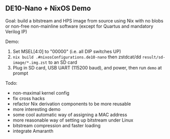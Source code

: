 ## DE10-Nano + NixOS Demo

Goal: build a bitstream and HPS image from source using Nix with no blobs or
non-free non-mainline software (except for Quartus and mandatory Verilog IP)

Demo:
1. Set MSEL[4:0] to "00000" (i.e. all DIP switches UP)
2. `nix build .#nixosConfigurations.de10-nano` then zstdcat/dd
    `result/sd-image/*.img.zst` to an SD card
3. Plug in SD card, USB UART (115200 baud), and power, then run `demo` at prompt

Todo:
* non-maximal kernel config
* fix cross hacks
* refactor Nix derivation components to be more reusable
* more interesting demo
* some cool automatic way of assigning a MAC address
* more reasonable way of setting up bitstream under Linux
* bitstream compression and faster loading
* integrate Amaranth
